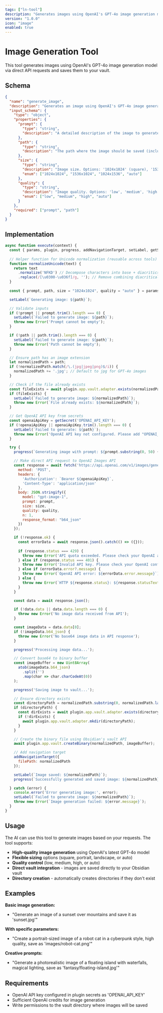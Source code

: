 ```yaml
---
tags: ["ln-tool"]
description: "Generates images using OpenAI's GPT-4o image generation model and saves them to the vault"
version: "1.0.0"
icon: "image"
enabled: true
---
```


# Image Generation Tool

This tool generates images using OpenAI's GPT-4o image generation model via direct API requests and saves them to your vault.

## Schema

```json
{
  "name": "generate_image",
  "description": "Generates an image using OpenAI's GPT-4o image generation model and saves it to the specified path in the vault. Uses the latest gpt-image-1 model for superior instruction following and photorealistic results.",
  "input_schema": {
    "type": "object",
    "properties": {
      "prompt": {
        "type": "string",
        "description": "A detailed description of the image to generate. Be specific and descriptive for best results."
      },
      "path": {
        "type": "string",
        "description": "The path where the image should be saved (including filename with .jpg or .png extension). Directories will be created if they don't exist."
      },
      "size": {
        "type": "string",
        "description": "Image size. Options: '1024x1024' (square), '1536x1024' (portrait), '1024x1536' (landscape), 'auto' (model decides). Default: '1024x1024'",
        "enum": ["1024x1024", "1536x1024", "1024x1536", "auto"]
      },
      "quality": {
        "type": "string",
        "description": "Image quality. Options: 'low', 'medium', 'high', 'auto' (model decides). Default: 'auto'",
        "enum": ["low", "medium", "high", "auto"]
      }
    },
    "required": ["prompt", "path"]
  }
}
```

## Implementation

```javascript
async function execute(context) {
  const { params, plugin, progress, addNavigationTarget, setLabel, getSecret } = context;
  
  // Helper function for Unicode normalization (reusable across tools)
  function normalizeUnicode(text) {
    return text
      .normalize('NFKD') // Decompose characters into base + diacritics
      .replace(/[\u0300-\u036f]/g, ''); // Remove combining diacritical marks
  }
  
  const { prompt, path, size = "1024x1024", quality = "auto" } = params;

  setLabel(`Generating image: ${path}`);

  // Validate inputs
  if (!prompt || prompt.trim().length === 0) {
    setLabel(`Failed to generate image: ${path}`);
    throw new Error('Prompt cannot be empty');
  }

  if (!path || path.trim().length === 0) {
    setLabel(`Failed to generate image: ${path}`);
    throw new Error('Path cannot be empty');
  }

  // Ensure path has an image extension
  let normalizedPath = path;
  if (!normalizedPath.match(/\.(jpg|jpeg|png)$/i)) {
    normalizedPath += '.jpg'; // Default to jpg for GPT-4o images
  }

  // Check if the file already exists
  const fileExists = await plugin.app.vault.adapter.exists(normalizedPath);
  if (fileExists) {
    setLabel(`Failed to generate image: ${normalizedPath}`);
    throw new Error(`File already exists: ${normalizedPath}`);
  }

  // Get OpenAI API key from secrets
  const openaiApiKey = getSecret('OPENAI_API_KEY');
  if (!openaiApiKey || openaiApiKey.trim().length === 0) {
    setLabel(`Failed to generate: ${path}`);
    throw new Error('OpenAI API key not configured. Please add "OPENAI_API_KEY" to your secrets in plugin settings.');
  }

  try {
    progress(`Generating image with prompt: ${prompt.substring(0, 50) + (prompt.length > 50 ? '...' : '')}`);

    // Make direct API request to OpenAI Images API
    const response = await fetch('https://api.openai.com/v1/images/generations', {
      method: 'POST',
      headers: {
        'Authorization': `Bearer ${openaiApiKey}`,
        'Content-Type': 'application/json'
      },
      body: JSON.stringify({
        model: "gpt-image-1",
        prompt: prompt,
        size: size,
        quality: quality,
        n: 1,
        response_format: "b64_json"
      })
    });

    if (!response.ok) {
      const errorData = await response.json().catch(() => ({}));
      
      if (response.status === 429) {
        throw new Error('API quota exceeded. Please check your OpenAI account.');
      } else if (response.status === 401) {
        throw new Error('Invalid API key. Please check your OpenAI configuration.');
      } else if (errorData.error?.message) {
        throw new Error(`OpenAI API error: ${errorData.error.message}`);
      } else {
        throw new Error(`HTTP ${response.status}: ${response.statusText}`);
      }
    }

    const data = await response.json();

    if (!data.data || data.data.length === 0) {
      throw new Error('No image data received from API');
    }

    const imageData = data.data[0];
    if (!imageData.b64_json) {
      throw new Error('No base64 image data in API response');
    }

    progress('Processing image data...');

    // Convert base64 to binary buffer
    const imageBuffer = new Uint8Array(
      atob(imageData.b64_json)
        .split('')
        .map(char => char.charCodeAt(0))
    );

    progress('Saving image to vault...');

    // Ensure directory exists
    const directoryPath = normalizedPath.substring(0, normalizedPath.lastIndexOf('/'));
    if (directoryPath) {
      const dirExists = await plugin.app.vault.adapter.exists(directoryPath);
      if (!dirExists) {
        await plugin.app.vault.adapter.mkdir(directoryPath);
      }
    }

    // Create the binary file using Obsidian's vault API
    await plugin.app.vault.createBinary(normalizedPath, imageBuffer);

    // Add navigation target
    addNavigationTarget({
      filePath: normalizedPath
    });

    setLabel(`Image saved: ${normalizedPath}`);
    progress(`Successfully generated and saved image: ${normalizedPath}`);

  } catch (error) {
    console.error('Error generating image:', error);
    setLabel(`Failed to generate image: ${normalizedPath}`);
    throw new Error(`Image generation failed: ${error.message}`);
  }
}
```

## Usage

The AI can use this tool to generate images based on your requests. The tool supports:

- **High-quality image generation** using OpenAI's latest GPT-4o model
- **Flexible sizing** options (square, portrait, landscape, or auto)
- **Quality control** (low, medium, high, or auto)
- **Direct vault integration** - images are saved directly to your Obsidian vault
- **Directory creation** - automatically creates directories if they don't exist

## Examples

**Basic image generation:**
- "Generate an image of a sunset over mountains and save it as 'sunset.jpg'"

**With specific parameters:**
- "Create a portrait-sized image of a robot cat in a cyberpunk style, high quality, save as 'images/robot-cat.png'"

**Creative prompts:**
- "Generate a photorealistic image of a floating island with waterfalls, magical lighting, save as 'fantasy/floating-island.jpg'"

## Requirements

- OpenAI API key configured in plugin secrets as 'OPENAI_API_KEY'
- Sufficient OpenAI credits for image generation
- Write permissions to the vault directory where images will be saved 